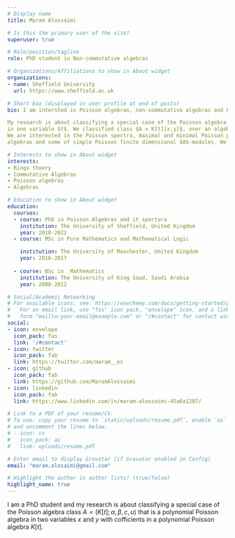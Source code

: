 ```yaml
---
# Display name
title: Maram Alossaimi

# Is this the primary user of the site?
superuser: true

# Role/position/tagline
role: PhD student in Non-commutative algebras

# Organizations/Affiliations to show in About widget
organizations:
- name: Sheffield University
  url: https://www.sheffield.ac.uk

# Short bio (displayed in user profile at end of posts)
bio: I am intersted in Poisson algebras, non-commutative algebras and Poisson prime ideals.

My research is about classifying a special case of the Poisson algebra class $A = (K[t]; \alpha, \beta, c, u)$ that is a polynomial Poisson algebra in two variables $x$ and $y$ with cofficients in a polynomial Poisson algebra $K[t]$ 
in one variable $t$. We classified class $A = K[t][x,y]$, over an algebraic closure field $K$ with zero characteristic. We concluded that there are three main cases and each subcase consists of several subcases. 
We are interested in the Poisson spectra, maximal and minimal Poisson prime ideals for Poisson algebra A in each subcase. So, we classify all the Poisson prime ideals for these subcases to study properties of their Poisson enveloping 
algebras and some of simple Poisson finite dimensional $A$-modules. We present the containment from Poisson prime ideals for each subcase in figures. This work has been done under the supervision of Prof. Vladimir Bavula.

# Interests to show in About widget
interests:
- Rings thoery
- Commutative Algebras
- Poisson algebras
- Algebras

# Education to show in About widget
education:
  courses:
  - course: PhD in Poisson Algebras and it spertura
    institution: The University of Sheffield, United Kingdom
    year: 2018-2022
  - course: MSc in Pure Mathematics and Mathematical Logic

    institution: The University of Manchester, United Kingdom
    year: 2016-2017
    
  - course: BSc in  Mathematics
    institution: The University of King Saud, Saudi Arabia
    year: 2008-2012

# Social/Academic Networking
# For available icons, see: https://wowchemy.com/docs/getting-started/page-builder/#icons
#   For an email link, use "fas" icon pack, "envelope" icon, and a link in the
#   form "mailto:your-email@example.com" or "/#contact" for contact widget.
social:
- icon: envelope
  icon_pack: fas
  link: '/#contact'
- icon: twitter
  icon_pack: fab
  link: https://twitter.com/maram__os
- icon: github
  icon_pack: fab
  link: https://github.com/MaramAlossaimi
- icon: linkedin
  icon_pack: fab
  link: https://www.linkedin.com/in/maram-alossaimi-45a6a1207/

# Link to a PDF of your resume/CV.
# To use: copy your resume to `static/uploads/resume.pdf`, enable `ai` icons in `params.toml`, 
# and uncomment the lines below.
# - icon: cv
#   icon_pack: ai
#   link: uploads/resume.pdf

# Enter email to display Gravatar (if Gravatar enabled in Config)
email: "maram.alosaimi@gmail.com"

# Highlight the author in author lists? (true/false)
highlight_name: true
---
```


I am a PhD student and my research  is about classifying a special case of the Poisson algebra class $A = (K[t]; \alpha, \beta, c, u)$ that is a polynomial Poisson algebra in two variables $x$ and $y$ with cofficients in a polynomial Poisson algebra $K[t]$.

